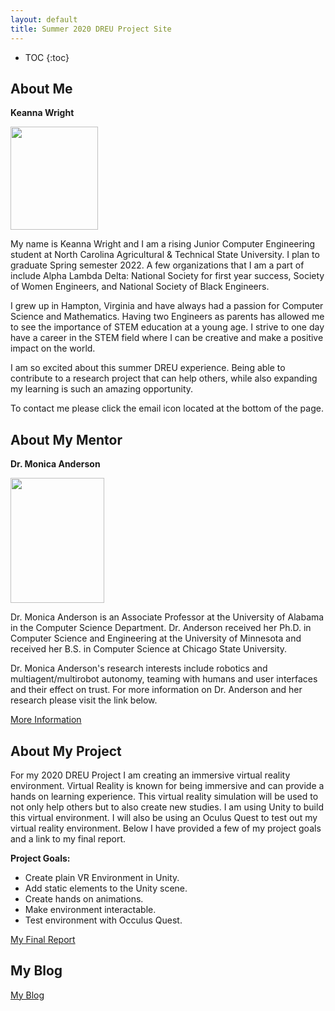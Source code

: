 ```yaml
---
layout: default
title: Summer 2020 DREU Project Site
---
```


* TOC
{:toc}

## About Me
**Keanna Wright**

<img src="https://kmwright1.github.io/images/JOKE3874.JPG" height="165" width="140">

My name is Keanna Wright and I am a rising Junior Computer Engineering student at North Carolina Agricultural & Technical State University. I plan to graduate Spring semester 2022. A few organizations that I am a part of include Alpha Lambda Delta: National Society for first year success, Society of Women Engineers, and National Society of Black Engineers.

I grew up in Hampton, Virginia and have always had a passion for Computer Science and Mathematics. Having two Engineers as parents has allowed me to see the importance of STEM education at a young age. I strive to one day have a career in the STEM field where I can be creative and make a positive impact on the world.

I am so excited about this summer DREU experience. Being able to contribute to a research project that can help others, while also expanding my learning is such an amazing opportunity. 

To contact me please click the email icon located at the bottom of the page.

## About My Mentor
**Dr. Monica Anderson**

<img src="https://cs.ua.edu/wp-content/uploads/2015/03/Anderson_Monica-800x1000.jpg" height="200" width="150">

Dr. Monica Anderson is an Associate Professor at the University of Alabama in the Computer Science Department. Dr. Anderson received her Ph.D. in Computer Science and Engineering at the University of Minnesota and received her B.S. in Computer Science at Chicago State University. 

Dr. Monica Anderson's research interests include robotics and multiagent/multirobot autonomy, teaming with humans and user interfaces and their effect on trust. For more information on Dr. Anderson and her research please visit the link below.

[More Information](http://robotics.cs.ua.edu/wordpress/?page_id=78)

## About My Project

For my 2020 DREU Project I am creating an immersive virtual reality environment. Virtual Reality is known for being immersive and can provide a hands on learning experience. This virtual reality simulation will be used to not only help others but to also create new studies. I am using Unity to build this virtual environment. I will also be using an Oculus Quest to test out my virtual reality environment. Below I have provided a few of my project goals and a link to my final report.

**Project Goals:**
* Create plain VR Environment in Unity.
* Add static elements to the Unity scene.
* Create hands on animations.
* Make environment interactable.
* Test environment with Occulus Quest.

[My Final Report](files/finalreport.pdf)

## My Blog

[My Blog](blog.html)
